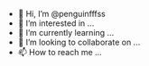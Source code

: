 - 👋 Hi, I’m @penguinfffss
- 👀 I’m interested in ...
- 🌱 I’m currently learning ...
- 💞️ I’m looking to collaborate on ...
- 📫 How to reach me ...

<!---
penguinfffss/penguinfffss is a ✨ special ✨ repository because its `README.md` (this file) appears on your GitHub profile.
You can click the Preview link to take a look at your changes.
--->
